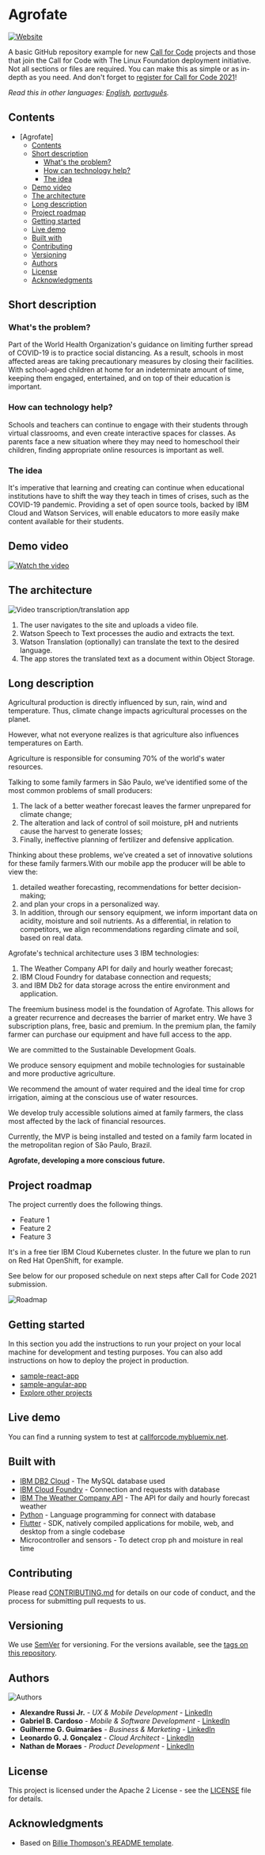 # Agrofate

[![Website](https://img.shields.io/badge/View-Website-blue)](https://sample-project.s3-web.us-east.cloud-object-storage.appdomain.cloud/)

A basic GitHub repository example for new [Call for Code](https://developer.ibm.com/callforcode/) projects and those that join the Call for Code with The Linux Foundation deployment initiative. Not all sections or files are required. You can make this as simple or as in-depth as you need. And don't forget to [register for Call for Code 2021](https://developer.ibm.com/callforcode/get-started/)!

<!-- > If you're new to open source, please consider taking the [free "Introduction to Open Source" class](https://cognitiveclass.ai/courses/introduction-to-open-source). -->

_Read this in other languages: [English](README.md), [português](./docs/README.pt_br.md)._

## Contents

- [Agrofate]
  - [Contents](#contents)
  - [Short description](#short-description)
    - [What's the problem?](#whats-the-problem)
    - [How can technology help?](#how-can-technology-help)
    - [The idea](#the-idea)
  - [Demo video](#demo-video)
  - [The architecture](#the-architecture)
  - [Long description](#long-description)
  - [Project roadmap](#project-roadmap)
  - [Getting started](#getting-started)
  - [Live demo](#live-demo)
  - [Built with](#built-with)
  - [Contributing](#contributing)
  - [Versioning](#versioning)
  - [Authors](#authors)
  - [License](#license)
  - [Acknowledgments](#acknowledgments)

## Short description

### What's the problem?

Part of the World Health Organization's guidance on limiting further spread of COVID-19 is to practice social distancing. As a result, schools in most affected areas are taking precautionary measures by closing their facilities. With school-aged children at home for an indeterminate amount of time, keeping them engaged, entertained, and on top of their education is important.

### How can technology help?

Schools and teachers can continue to engage with their students through virtual classrooms, and even create interactive spaces for classes. As parents face a new situation where they may need to homeschool their children, finding appropriate online resources is important as well.

### The idea

It's imperative that learning and creating can continue when educational institutions have to shift the way they teach in times of crises, such as the COVID-19 pandemic. Providing a set of open source tools, backed by IBM Cloud and Watson Services, will enable educators to more easily make content available for their students.

## Demo video

[![Watch the video](./images/thumb_video.jpg)](https://youtu.be/Vbqrms6CvsA)

## The architecture

![Video transcription/translation app](https://developer.ibm.com/developer/tutorials/cfc-starter-kit-speech-to-text-app-example/images/cfc-covid19-remote-education-diagram-2.png)

1. The user navigates to the site and uploads a video file.
2. Watson Speech to Text processes the audio and extracts the text.
3. Watson Translation (optionally) can translate the text to the desired language.
4. The app stores the translated text as a document within Object Storage.

## Long description

Agricultural production is directly influenced by sun, rain, wind and temperature. Thus, climate change impacts agricultural processes on the planet.

However, what not everyone realizes is that agriculture also influences temperatures on Earth.

Agriculture is responsible for consuming 70% of the world's water resources.

Talking to some family farmers in São Paulo, we’ve identified some of the most common problems of small producers:

1. The lack of a better weather forecast leaves the farmer unprepared for climate change;
2. The alteration and lack of control of soil moisture, pH and nutrients cause the harvest to generate losses;
3. Finally, ineffective planning of fertilizer and defensive application.

Thinking about these problems, we’ve created a set of innovative solutions for these family farmers.With our mobile app the producer will be able to view the:
1. detailed weather forecasting, recommendations for better decision-making;
2. and plan your crops in a personalized way.
3. In addition, through our sensory equipment, we inform important data on acidity, moisture and soil nutrients.
As a differential, in relation to competitors, we align recommendations regarding climate and soil, based on real data.

Agrofate's technical architecture uses 3 IBM technologies:
1. The Weather Company API for daily and hourly weather forecast;
2. IBM Cloud Foundry for database connection and requests;
3. and IBM Db2 for data storage across the entire environment and application.

The freemium business model is the foundation of Agrofate. This allows for a greater recurrence and decreases the barrier of market entry. We have 3 subscription plans, free, basic and premium. In the premium plan, the family farmer can purchase our equipment and have full access to the app.

We are committed to the Sustainable Development Goals.

We produce sensory equipment and mobile technologies for sustainable and more productive agriculture.

We recommend the amount of water required and the ideal time for crop irrigation, aiming at the conscious use of water resources.

We develop truly accessible solutions aimed at family farmers, the class most affected by the lack of financial resources.

Currently, the MVP is being installed and tested on a family farm located in the metropolitan region of São Paulo, Brazil.

**Agrofate, developing a more conscious future.**

## Project roadmap

The project currently does the following things.

- Feature 1
- Feature 2
- Feature 3

It's in a free tier IBM Cloud Kubernetes cluster. In the future we plan to run on Red Hat OpenShift, for example.

See below for our proposed schedule on next steps after Call for Code 2021 submission.

![Roadmap](./images/roadmap.jpg)

## Getting started

In this section you add the instructions to run your project on your local machine for development and testing purposes. You can also add instructions on how to deploy the project in production.

- [sample-react-app](./sample-react-app/)
- [sample-angular-app](./sample-angular-app/)
- [Explore other projects](https://github.com/upkarlidder/ibmhacks)

## Live demo

You can find a running system to test at [callforcode.mybluemix.net](http://callforcode.mybluemix.net/).

## Built with

- [IBM DB2 Cloud](https://cloud.ibm.com/catalog/services/db2) - The MySQL database used
- [IBM Cloud Foundry](https://cloud.ibm.com/login?redirect=%2Fcloudfoundry%2Foverview) - Connection and requests with database
- [IBM The Weather Company API](https://www.ibm.com/products/weather-company-data-packages) - The API for daily and hourly forecast weather
- [Python](https://www.python.org/) - Language programming for connect with database
- [Flutter](https://flutter.dev/) - SDK, natively compiled applications for mobile, web, and desktop from a single codebase
- Microcontroller and sensors - To detect crop ph and moisture in real time

## Contributing

Please read [CONTRIBUTING.md](CONTRIBUTING.md) for details on our code of conduct, and the process for submitting pull requests to us.

## Versioning

We use [SemVer](http://semver.org/) for versioning. For the versions available, see the [tags on this repository](https://github.com/your/project/tags).

## Authors

![Authors](./images/Authors_Agrofate.jpg)

- **Alexandre Russi Jr.** - _UX & Mobile Development_ - [LinkedIn](https://www.linkedin.com/in/alexandrerussi/)
- **Gabriel B. Cardoso** - _Mobile & Software Development_ - [LinkedIn](https://www.linkedin.com/in/gabriel-barbosa-cardoso-98b479a7/)
- **Guilherme G. Guimarães** - _Business & Marketing_ - [LinkedIn](https://www.linkedin.com/in/guilhermegguimaraes/)
- **Leonardo G. J. Gonçalez** - _Cloud Architect_ - [LinkedIn](https://www.linkedin.com/in/leonardo-gomes-jorge-gon%C3%A7alez-4910a7141/)
- **Nathan de Moraes** - _Product Development_ - [LinkedIn](https://www.linkedin.com/in/nathan-de-moraes-aa6302143/)

## License

This project is licensed under the Apache 2 License - see the [LICENSE](LICENSE) file for details.

## Acknowledgments

- Based on [Billie Thompson's README template](https://gist.github.com/PurpleBooth/109311bb0361f32d87a2).
